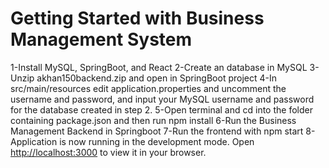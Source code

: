 # Getting Started with Business Management System
1-Install MySQL, SpringBoot, and React
2-Create an database in MySQL
3-Unzip akhan150backend.zip and open in SpringBoot project
4-In src/main/resources edit application.properties and uncomment the username and password, and input your MySQL username and password for the database created in step 2.
5-Open terminal and cd into the folder containing package.json and then run npm install
6-Run the Business Management Backend in Springboot
7-Run the frontend with npm start
8-Application is now running in the development mode.
Open [http://localhost:3000](http://localhost:3000) to view it in your browser.
